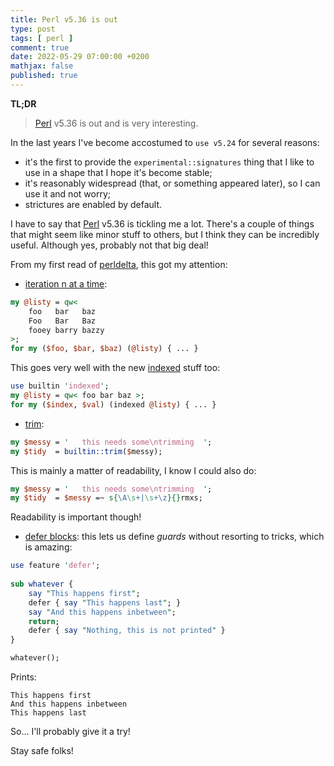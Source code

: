```yaml
---
title: Perl v5.36 is out
type: post
tags: [ perl ]
comment: true
date: 2022-05-29 07:00:00 +0200
mathjax: false
published: true
---
```


**TL;DR**

> [Perl][] v5.36 is out and is very interesting.

In the last years I've become accostumed to `use v5.24` for several
reasons:

- it's the first to provide the `experimental::signatures` thing that I
  like to use in a shape that I hope it's become stable;
- it's reasonably widespread (that, or something appeared later), so I
  can use it and not worry;
- strictures are enabled by default.

I have to say that [Perl][] v5.36 is tickling me a lot. There's a couple
of things that might seem like minor stuff to others, but I think they
can be incredibly useful. Although yes, probably not that big deal!

From my first read of [perldelta][], this got my attention:

- [iteration n at a time][iterating]:

```perl
my @listy = qw<
    foo   bar   baz
    Foo   Bar   Baz
    fooey barry bazzy
>;
for my ($foo, $bar, $baz) (@listy) { ... }
```

This goes very well with the new [indexed][] stuff too:

```perl
use builtin 'indexed';
my @listy = qw< foo bar baz >; 
for my ($index, $val) (indexed @listy) { ... }
```

- [trim][]:

```perl
my $messy = '   this needs some\ntrimming  ';
my $tidy  = builtin::trim($messy);
```

This is mainly a matter of readability, I know I could also do:

```perl
my $messy = '   this needs some\ntrimming  ';
my $tidy  = $messy =~ s{\A\s+|\s+\z}{}rmxs;
```

Readability is important though!

- [defer blocks][]: this lets us define *guards* without resorting to
  tricks, which is amazing:

```perl
use feature 'defer';
 
sub whatever {
    say "This happens first";
    defer { say "This happens last"; }
    say "And this happens inbetween";
    return;
    defer { say "Nothing, this is not printed" }
}

whatever();
```

Prints:

```
This happens first
And this happens inbetween
This happens last
```

So... I'll probably give it a try!

Stay safe folks!


[Perl]: https://www.perl.org/
[perldelta]: https://metacpan.org/dist/perl/view/pod/perldelta.pod
[iterating]: https://metacpan.org/dist/perl/view/pod/perldelta.pod#iterating-over-multiple-values-at-a-time-(experimental)
[trim]: https://metacpan.org/dist/perl/view/pod/perldelta.pod#builtin::trim
[defer blocks]: https://metacpan.org/dist/perl/view/pod/perlsyn.pod#defer-blocks
[indexed]: https://metacpan.org/dist/perl/view/pod/perldelta.pod#builtin::indexed
